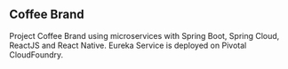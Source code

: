 
## Coffee Brand

Project Coffee Brand using microservices with Spring Boot, Spring Cloud, ReactJS and React Native.
Eureka Service is deployed on Pivotal CloudFoundry.
